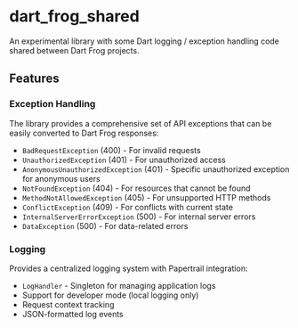 # dart_frog_shared

An experimental library with some Dart logging / exception handling code shared between Dart Frog projects.

## Features

### Exception Handling

The library provides a comprehensive set of API exceptions that can be easily converted to Dart Frog responses:

- `BadRequestException` (400) - For invalid requests
- `UnauthorizedException` (401) - For unauthorized access
- `AnonymousUnauthorizedException` (401) - Specific unauthorized exception for anonymous users
- `NotFoundException` (404) - For resources that cannot be found
- `MethodNotAllowedException` (405) - For unsupported HTTP methods
- `ConflictException` (409) - For conflicts with current state
- `InternalServerErrorException` (500) - For internal server errors
- `DataException` (500) - For data-related errors

### Logging

Provides a centralized logging system with Papertrail integration:

- `LogHandler` - Singleton for managing application logs
- Support for developer mode (local logging only)
- Request context tracking
- JSON-formatted log events